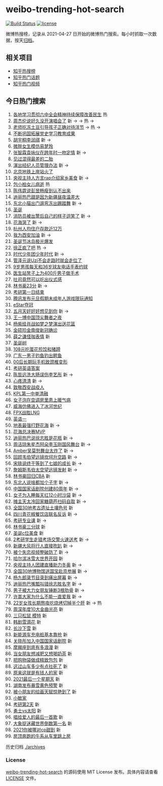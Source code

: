 # weibo-trending-hot-search

[![Build Status](https://github.com/justjavac/weibo-trending-hot-search/workflows/ci/badge.svg?branch=master)](https://github.com/justjavac/weibo-trending-hot-search/actions)
[![license](https://img.shields.io/github/license/justjavac/weibo-trending-hot-search)](https://github.com/justjavac/weibo-trending-hot-search/blob/master/LICENSE)

微博热搜榜，记录从 2021-04-27 日开始的微博热门搜索。每小时抓取一次数据，按天[归档](./archives)。

## 相关项目

- [知乎热搜榜](https://github.com/justjavac/zhihu-trending-top-search)
- [知乎热门话题](https://github.com/justjavac/zhihu-trending-hot-questions)
- [知乎热门视频](https://github.com/justjavac/zhihu-trending-hot-video)

## 今日热门搜索

<!-- BEGIN -->
<!-- 最后更新时间 Sun Dec 26 2021 08:54:37 GMT+0800 (China Standard Time) -->

1. [各地学习贯彻六中全会精神持续保障改善民生](https://s.weibo.com//weibo?q=%23%E5%90%84%E5%9C%B0%E5%AD%A6%E4%B9%A0%E8%B4%AF%E5%BD%BB%E5%85%AD%E4%B8%AD%E5%85%A8%E4%BC%9A%E7%B2%BE%E7%A5%9E%E6%8C%81%E7%BB%AD%E4%BF%9D%E9%9A%9C%E6%94%B9%E5%96%84%E6%B0%91%E7%94%9F%23&Refer=new_time)
   热
1. [周杰伦说好久没开演唱会了](https://s.weibo.com//weibo?q=%23%E5%91%A8%E6%9D%B0%E4%BC%A6%E8%AF%B4%E5%A5%BD%E4%B9%85%E6%B2%A1%E5%BC%80%E6%BC%94%E5%94%B1%E4%BC%9A%E4%BA%86%23&Refer=top)
   新 -> -> 热 ->
1. [老师吃冻土豆引导孩子正确对待洋节](https://s.weibo.com//weibo?q=%23%E8%80%81%E5%B8%88%E5%90%83%E5%86%BB%E5%9C%9F%E8%B1%86%E5%BC%95%E5%AF%BC%E5%AD%A9%E5%AD%90%E6%AD%A3%E7%A1%AE%E5%AF%B9%E5%BE%85%E6%B4%8B%E8%8A%82%23&Refer=top)
   -> 热 ->
1. [不断巩固拓展党史学习教育成果](https://s.weibo.com//weibo?q=%23%E4%B8%8D%E6%96%AD%E5%B7%A9%E5%9B%BA%E6%8B%93%E5%B1%95%E5%85%9A%E5%8F%B2%E5%AD%A6%E4%B9%A0%E6%95%99%E8%82%B2%E6%88%90%E6%9E%9C%23&Refer=top)
1. [胡宇桐李润祺](https://s.weibo.com//weibo?q=%E8%83%A1%E5%AE%87%E6%A1%90%E6%9D%8E%E6%B6%A6%E7%A5%BA&Refer=top)
   新 ->
1. [微胖女生模仿易梦玲](https://s.weibo.com//weibo?q=%E5%BE%AE%E8%83%96%E5%A5%B3%E7%94%9F%E6%A8%A1%E4%BB%BF%E6%98%93%E6%A2%A6%E7%8E%B2&Refer=top)
1. [张智霖袁咏仪在跨年时一吻定情](https://s.weibo.com//weibo?q=%23%E5%BC%A0%E6%99%BA%E9%9C%96%E8%A2%81%E5%92%8F%E4%BB%AA%E5%9C%A8%E8%B7%A8%E5%B9%B4%E6%97%B6%E4%B8%80%E5%90%BB%E5%AE%9A%E6%83%85%23&Refer=top)
   新 ->
1. [见过混得最差的二胎](https://s.weibo.com//weibo?q=%23%E8%A7%81%E8%BF%87%E6%B7%B7%E5%BE%97%E6%9C%80%E5%B7%AE%E7%9A%84%E4%BA%8C%E8%83%8E%23&Refer=top)
1. [演出经纪人员管理办法](https://s.weibo.com//weibo?q=%23%E6%BC%94%E5%87%BA%E7%BB%8F%E7%BA%AA%E4%BA%BA%E5%91%98%E7%AE%A1%E7%90%86%E5%8A%9E%E6%B3%95%23&Refer=top)
   新 ->
1. [北京地铁上岸站火了](https://s.weibo.com//weibo?q=%23%E5%8C%97%E4%BA%AC%E5%9C%B0%E9%93%81%E4%B8%8A%E5%B2%B8%E7%AB%99%E7%81%AB%E4%BA%86%23&Refer=top)
1. [央视主持人方言rap介绍家乡美食](https://s.weibo.com//weibo?q=%23%E5%A4%AE%E8%A7%86%E4%B8%BB%E6%8C%81%E4%BA%BA%E6%96%B9%E8%A8%80rap%E4%BB%8B%E7%BB%8D%E5%AE%B6%E4%B9%A1%E7%BE%8E%E9%A3%9F%23&Refer=top)
   新 ->
1. [包小柏女儿病逝](https://s.weibo.com//weibo?q=%23%E5%8C%85%E5%B0%8F%E6%9F%8F%E5%A5%B3%E5%84%BF%E7%97%85%E9%80%9D%23&Refer=top)
   热
1. [陈伟霆说彭昱畅瘦到认不出来](https://s.weibo.com//weibo?q=%23%E9%99%88%E4%BC%9F%E9%9C%86%E8%AF%B4%E5%BD%AD%E6%98%B1%E7%95%85%E7%98%A6%E5%88%B0%E8%AE%A4%E4%B8%8D%E5%87%BA%E6%9D%A5%23&Refer=top)
1. [迪丽热巴甜是因为新疆昼夜温差大](https://s.weibo.com//weibo?q=%23%E8%BF%AA%E4%B8%BD%E7%83%AD%E5%B7%B4%E7%94%9C%E6%98%AF%E5%9B%A0%E4%B8%BA%E6%96%B0%E7%96%86%E6%98%BC%E5%A4%9C%E6%B8%A9%E5%B7%AE%E5%A4%A7%23&Refer=top)
1. [东北小猫出门遛弯冻出踢踏舞](https://s.weibo.com//weibo?q=%23%E4%B8%9C%E5%8C%97%E5%B0%8F%E7%8C%AB%E5%87%BA%E9%97%A8%E9%81%9B%E5%BC%AF%E5%86%BB%E5%87%BA%E8%B8%A2%E8%B8%8F%E8%88%9E%23&Refer=top)
   新 ->
1. [圣诞](https://s.weibo.com//weibo?q=%E5%9C%A3%E8%AF%9E&Refer=top)
1. [消防员被出警后自己的样子逗笑了](https://s.weibo.com//weibo?q=%23%E6%B6%88%E9%98%B2%E5%91%98%E8%A2%AB%E5%87%BA%E8%AD%A6%E5%90%8E%E8%87%AA%E5%B7%B1%E7%9A%84%E6%A0%B7%E5%AD%90%E9%80%97%E7%AC%91%E4%BA%86%23&Refer=top)
   新 ->
1. [花海哭了](https://s.weibo.com//weibo?q=%23%E8%8A%B1%E6%B5%B7%E5%93%AD%E4%BA%86%23&Refer=top)
   新 ->
1. [杭州人均住户存款近12万](https://s.weibo.com//weibo?q=%23%E6%9D%AD%E5%B7%9E%E4%BA%BA%E5%9D%87%E4%BD%8F%E6%88%B7%E5%AD%98%E6%AC%BE%E8%BF%9112%E4%B8%87%23&Refer=top)
1. [我为西安加油](https://s.weibo.com//weibo?q=%E6%88%91%E4%B8%BA%E8%A5%BF%E5%AE%89%E5%8A%A0%E6%B2%B9&Refer=top)
   新 ->
1. [圣诞节冰岛极光爆发](https://s.weibo.com//weibo?q=%23%E5%9C%A3%E8%AF%9E%E8%8A%82%E5%86%B0%E5%B2%9B%E6%9E%81%E5%85%89%E7%88%86%E5%8F%91%23&Refer=top)
1. [徐正疯了吧](https://s.weibo.com//weibo?q=%23%E5%BE%90%E6%AD%A3%E7%96%AF%E4%BA%86%E5%90%A7%23&Refer=top)
   热 ->
1. [时代少年团少年时代](https://s.weibo.com//weibo?q=%23%E6%97%B6%E4%BB%A3%E5%B0%91%E5%B9%B4%E5%9B%A2%E5%B0%91%E5%B9%B4%E6%97%B6%E4%BB%A3%23&Refer=top)
   新 ->
1. [管泽元说Uzi不会走路时就会走位了](https://s.weibo.com//weibo?q=%23%E7%AE%A1%E6%B3%BD%E5%85%83%E8%AF%B4Uzi%E4%B8%8D%E4%BC%9A%E8%B5%B0%E8%B7%AF%E6%97%B6%E5%B0%B1%E4%BC%9A%E8%B5%B0%E4%BD%8D%E4%BA%86%23&Refer=top)
1. [9岁男孩每天和36岁球友电话手表约球](https://s.weibo.com//weibo?q=%239%E5%B2%81%E7%94%B7%E5%AD%A9%E6%AF%8F%E5%A4%A9%E5%92%8C36%E5%B2%81%E7%90%83%E5%8F%8B%E7%94%B5%E8%AF%9D%E6%89%8B%E8%A1%A8%E7%BA%A6%E7%90%83%23&Refer=top)
1. [医生站凳子上为400斤男子做手术](https://s.weibo.com//weibo?q=%23%E5%8C%BB%E7%94%9F%E7%AB%99%E5%87%B3%E5%AD%90%E4%B8%8A%E4%B8%BA400%E6%96%A4%E7%94%B7%E5%AD%90%E5%81%9A%E6%89%8B%E6%9C%AF%23&Refer=top)
1. [吐司竟然可以吃出仪式感](https://s.weibo.com//weibo?q=%23%E5%90%90%E5%8F%B8%E7%AB%9F%E7%84%B6%E5%8F%AF%E4%BB%A5%E5%90%83%E5%87%BA%E4%BB%AA%E5%BC%8F%E6%84%9F%23&Refer=top)
1. [林书豪23分](https://s.weibo.com//weibo?q=%23%E6%9E%97%E4%B9%A6%E8%B1%AA23%E5%88%86%23&Refer=top)
   新 ->
1. [考研第一日结束](https://s.weibo.com//weibo?q=%23%E8%80%83%E7%A0%94%E7%AC%AC%E4%B8%80%E6%97%A5%E7%BB%93%E6%9D%9F%23&Refer=top)
1. [腾讯发布元旦假期未成年人游戏限玩通知](https://s.weibo.com//weibo?q=%23%E8%85%BE%E8%AE%AF%E5%8F%91%E5%B8%83%E5%85%83%E6%97%A6%E5%81%87%E6%9C%9F%E6%9C%AA%E6%88%90%E5%B9%B4%E4%BA%BA%E6%B8%B8%E6%88%8F%E9%99%90%E7%8E%A9%E9%80%9A%E7%9F%A5%23&Refer=top)
1. [eStar夺冠](https://s.weibo.com//weibo?q=%23eStar%E5%A4%BA%E5%86%A0%23&Refer=top)
1. [五月天好好好想见到你](https://s.weibo.com//weibo?q=%23%E4%BA%94%E6%9C%88%E5%A4%A9%E5%A5%BD%E5%A5%BD%E5%A5%BD%E6%83%B3%E8%A7%81%E5%88%B0%E4%BD%A0%23&Refer=top)
   新 ->
1. [王一博中国顶尖舞者之夜](https://s.weibo.com//weibo?q=%23%E7%8E%8B%E4%B8%80%E5%8D%9A%E4%B8%AD%E5%9B%BD%E9%A1%B6%E5%B0%96%E8%88%9E%E8%80%85%E4%B9%8B%E5%A4%9C%23&Refer=top)
1. [杨紫给肖战如梦之梦演出送花篮](https://s.weibo.com//weibo?q=%23%E6%9D%A8%E7%B4%AB%E7%BB%99%E8%82%96%E6%88%98%E5%A6%82%E6%A2%A6%E4%B9%8B%E6%A2%A6%E6%BC%94%E5%87%BA%E9%80%81%E8%8A%B1%E7%AF%AE%23&Refer=top)
1. [金硕珍金南俊新冠确诊](https://s.weibo.com//weibo?q=%23%E9%87%91%E7%A1%95%E7%8F%8D%E9%87%91%E5%8D%97%E4%BF%8A%E6%96%B0%E5%86%A0%E7%A1%AE%E8%AF%8A%23&Refer=top)
1. [薛之谦怪咖表情](https://s.weibo.com//weibo?q=%23%E8%96%9B%E4%B9%8B%E8%B0%A6%E6%80%AA%E5%92%96%E8%A1%A8%E6%83%85%23&Refer=top)
   新
1. [圣诞树](https://s.weibo.com//weibo?q=%E5%9C%A3%E8%AF%9E%E6%A0%91&Refer=top)
1. [108元吃蛋花煎饺和猪蹄](https://s.weibo.com//weibo?q=108%E5%85%83%E5%90%83%E8%9B%8B%E8%8A%B1%E7%85%8E%E9%A5%BA%E5%92%8C%E7%8C%AA%E8%B9%84&Refer=top)
1. [广东一男子钓鱼钓出鳄鱼](https://s.weibo.com//weibo?q=%23%E5%B9%BF%E4%B8%9C%E4%B8%80%E7%94%B7%E5%AD%90%E9%92%93%E9%B1%BC%E9%92%93%E5%87%BA%E9%B3%84%E9%B1%BC%23&Refer=top)
1. [00后长期玩手机致颈椎变形](https://s.weibo.com//weibo?q=%2300%E5%90%8E%E9%95%BF%E6%9C%9F%E7%8E%A9%E6%89%8B%E6%9C%BA%E8%87%B4%E9%A2%88%E6%A4%8E%E5%8F%98%E5%BD%A2%23&Refer=top)
1. [考研英语答案](https://s.weibo.com//weibo?q=%E8%80%83%E7%A0%94%E8%8B%B1%E8%AF%AD%E7%AD%94%E6%A1%88&Refer=top)
1. [陈哲远洗大肠误伤李艺彤](https://s.weibo.com//weibo?q=%23%E9%99%88%E5%93%B2%E8%BF%9C%E6%B4%97%E5%A4%A7%E8%82%A0%E8%AF%AF%E4%BC%A4%E6%9D%8E%E8%89%BA%E5%BD%A4%23&Refer=top)
   新 ->
1. [心疼清清](https://s.weibo.com//weibo?q=%23%E5%BF%83%E7%96%BC%E6%B8%85%E6%B8%85%23&Refer=top)
   新 ->
1. [致敬西安战疫人](https://s.weibo.com//weibo?q=%23%E8%87%B4%E6%95%AC%E8%A5%BF%E5%AE%89%E6%88%98%E7%96%AB%E4%BA%BA%23&Refer=top)
1. [KPL第一中单清融](https://s.weibo.com//weibo?q=%23KPL%E7%AC%AC%E4%B8%80%E4%B8%AD%E5%8D%95%E6%B8%85%E8%9E%8D%23&Refer=top)
1. [女子泡在空调房里患上暖气病](https://s.weibo.com//weibo?q=%23%E5%A5%B3%E5%AD%90%E6%B3%A1%E5%9C%A8%E7%A9%BA%E8%B0%83%E6%88%BF%E9%87%8C%E6%82%A3%E4%B8%8A%E6%9A%96%E6%B0%94%E7%97%85%23&Refer=top)
1. [威海仿佛进入了冰河世纪](https://s.weibo.com//weibo?q=%23%E5%A8%81%E6%B5%B7%E4%BB%BF%E4%BD%9B%E8%BF%9B%E5%85%A5%E4%BA%86%E5%86%B0%E6%B2%B3%E4%B8%96%E7%BA%AA%23&Refer=top)
1. [FPX战胜LNG](https://s.weibo.com//weibo?q=%23FPX%E6%88%98%E8%83%9CLNG%23&Refer=top)
1. [英语一](https://s.weibo.com//weibo?q=%E8%8B%B1%E8%AF%AD%E4%B8%80&Refer=top)
1. [地表最强打野花海](https://s.weibo.com//weibo?q=%23%E5%9C%B0%E8%A1%A8%E6%9C%80%E5%BC%BA%E6%89%93%E9%87%8E%E8%8A%B1%E6%B5%B7%23&Refer=top)
   新 ->
1. [花海总决赛MVP](https://s.weibo.com//weibo?q=%23%E8%8A%B1%E6%B5%B7%E6%80%BB%E5%86%B3%E8%B5%9BMVP%23&Refer=top)
1. [迪丽热巴说徐志胜是花瓶](https://s.weibo.com//weibo?q=%23%E8%BF%AA%E4%B8%BD%E7%83%AD%E5%B7%B4%E8%AF%B4%E5%BE%90%E5%BF%97%E8%83%9C%E6%98%AF%E8%8A%B1%E7%93%B6%23&Refer=top)
   新 ->
1. [周洁琼朱星杰阿朵李玉刚国风舞台](https://s.weibo.com//weibo?q=%23%E5%91%A8%E6%B4%81%E7%90%BC%E6%9C%B1%E6%98%9F%E6%9D%B0%E9%98%BF%E6%9C%B5%E6%9D%8E%E7%8E%89%E5%88%9A%E5%9B%BD%E9%A3%8E%E8%88%9E%E5%8F%B0%23&Refer=top)
   新 ->
1. [Amber吴莫愁舞台太炸了](https://s.weibo.com//weibo?q=%23Amber%E5%90%B4%E8%8E%AB%E6%84%81%E8%88%9E%E5%8F%B0%E5%A4%AA%E7%82%B8%E4%BA%86%23&Refer=top)
   新 ->
1. [回顾韦伯望远镜坎坷升空路](https://s.weibo.com//weibo?q=%23%E5%9B%9E%E9%A1%BE%E9%9F%A6%E4%BC%AF%E6%9C%9B%E8%BF%9C%E9%95%9C%E5%9D%8E%E5%9D%B7%E5%8D%87%E7%A9%BA%E8%B7%AF%23&Refer=top)
   新 ->
1. [宋轶说终于等到了七娘的成长](https://s.weibo.com//weibo?q=%23%E5%AE%8B%E8%BD%B6%E8%AF%B4%E7%BB%88%E4%BA%8E%E7%AD%89%E5%88%B0%E4%BA%86%E4%B8%83%E5%A8%98%E7%9A%84%E6%88%90%E9%95%BF%23&Refer=top)
   新 ->
1. [詹姆斯韦伯太空望远镜发射](https://s.weibo.com//weibo?q=%23%E8%A9%B9%E5%A7%86%E6%96%AF%E9%9F%A6%E4%BC%AF%E5%A4%AA%E7%A9%BA%E6%9C%9B%E8%BF%9C%E9%95%9C%E5%8F%91%E5%B0%84%23&Refer=top)
   新 ->
1. [林书豪回归CBA](https://s.weibo.com//weibo?q=%23%E6%9E%97%E4%B9%A6%E8%B1%AA%E5%9B%9E%E5%BD%92CBA%23&Refer=top)
   新
1. [东北人说啥都加个子字](https://s.weibo.com//weibo?q=%23%E4%B8%9C%E5%8C%97%E4%BA%BA%E8%AF%B4%E5%95%A5%E9%83%BD%E5%8A%A0%E4%B8%AA%E5%AD%90%E5%AD%97%23&Refer=top)
   新 ->
1. [中国国家话剧院创建80周年](https://s.weibo.com//weibo?q=%23%E4%B8%AD%E5%9B%BD%E5%9B%BD%E5%AE%B6%E8%AF%9D%E5%89%A7%E9%99%A2%E5%88%9B%E5%BB%BA80%E5%91%A8%E5%B9%B4%23&Refer=top)
   新 ->
1. [女子为入睡每天扛12小时沙袋](https://s.weibo.com//weibo?q=%23%E5%A5%B3%E5%AD%90%E4%B8%BA%E5%85%A5%E7%9D%A1%E6%AF%8F%E5%A4%A9%E6%89%9B12%E5%B0%8F%E6%97%B6%E6%B2%99%E8%A2%8B%23&Refer=top)
   新 ->
1. [摊主天太冷回家糖葫芦扫码自取](https://s.weibo.com//weibo?q=%23%E6%91%8A%E4%B8%BB%E5%A4%A9%E5%A4%AA%E5%86%B7%E5%9B%9E%E5%AE%B6%E7%B3%96%E8%91%AB%E8%8A%A6%E6%89%AB%E7%A0%81%E8%87%AA%E5%8F%96%23&Refer=top)
   新 ->
1. [全国30地考古遗址土壤色号](https://s.weibo.com//weibo?q=%23%E5%85%A8%E5%9B%BD30%E5%9C%B0%E8%80%83%E5%8F%A4%E9%81%97%E5%9D%80%E5%9C%9F%E5%A3%A4%E8%89%B2%E5%8F%B7%23&Refer=top)
   新
1. [四川青花椒餐饮店联名反诉](https://s.weibo.com//weibo?q=%23%E5%9B%9B%E5%B7%9D%E9%9D%92%E8%8A%B1%E6%A4%92%E9%A4%90%E9%A5%AE%E5%BA%97%E8%81%94%E5%90%8D%E5%8F%8D%E8%AF%89%23&Refer=top)
   新 ->
1. [考研专业课](https://s.weibo.com//weibo?q=%23%E8%80%83%E7%A0%94%E4%B8%93%E4%B8%9A%E8%AF%BE%23&Refer=top)
   新 ->
1. [林书豪三分球](https://s.weibo.com//weibo?q=%23%E6%9E%97%E4%B9%A6%E8%B1%AA%E4%B8%89%E5%88%86%E7%90%83%23&Refer=top)
   新
1. [圣诞c位美食](https://s.weibo.com//weibo?q=%E5%9C%A3%E8%AF%9Ec%E4%BD%8D%E7%BE%8E%E9%A3%9F&Refer=top)
   新
1. [2考研学生走错考场交警火速送考](https://s.weibo.com//weibo?q=%232%E8%80%83%E7%A0%94%E5%AD%A6%E7%94%9F%E8%B5%B0%E9%94%99%E8%80%83%E5%9C%BA%E4%BA%A4%E8%AD%A6%E7%81%AB%E9%80%9F%E9%80%81%E8%80%83%23&Refer=top)
   新 ->
1. [新疆大风将行人直接吹趴](https://s.weibo.com//weibo?q=%23%E6%96%B0%E7%96%86%E5%A4%A7%E9%A3%8E%E5%B0%86%E8%A1%8C%E4%BA%BA%E7%9B%B4%E6%8E%A5%E5%90%B9%E8%B6%B4%23&Refer=top)
   新 ->
1. [被个失恋视频整破防了](https://s.weibo.com//weibo?q=%23%E8%A2%AB%E4%B8%AA%E5%A4%B1%E6%81%8B%E8%A7%86%E9%A2%91%E6%95%B4%E7%A0%B4%E9%98%B2%E4%BA%86%23&Refer=top)
   新 ->
1. [哈尔滨冰雪大世界开园](https://s.weibo.com//weibo?q=%E5%93%88%E5%B0%94%E6%BB%A8%E5%86%B0%E9%9B%AA%E5%A4%A7%E4%B8%96%E7%95%8C%E5%BC%80%E5%9B%AD&Refer=top)
   新
1. [央视主持人团建直播助力冬奥](https://s.weibo.com//weibo?q=%23%E5%A4%AE%E8%A7%86%E4%B8%BB%E6%8C%81%E4%BA%BA%E5%9B%A2%E5%BB%BA%E7%9B%B4%E6%92%AD%E5%8A%A9%E5%8A%9B%E5%86%AC%E5%A5%A5%23&Refer=top)
   新 ->
1. [全国30地博物馆送国宝赴京参展](https://s.weibo.com//weibo?q=%E5%85%A8%E5%9B%BD30%E5%9C%B0%E5%8D%9A%E7%89%A9%E9%A6%86%E9%80%81%E5%9B%BD%E5%AE%9D%E8%B5%B4%E4%BA%AC%E5%8F%82%E5%B1%95&Refer=top)
   新 ->
1. [杨九郎录节目录到痛出屏幕](https://s.weibo.com//weibo?q=%23%E6%9D%A8%E4%B9%9D%E9%83%8E%E5%BD%95%E8%8A%82%E7%9B%AE%E5%BD%95%E5%88%B0%E7%97%9B%E5%87%BA%E5%B1%8F%E5%B9%95%23&Refer=top)
   新 ->
1. [迪丽热巴嘴瓢叫错徐志胜名字](https://s.weibo.com//weibo?q=%23%E8%BF%AA%E4%B8%BD%E7%83%AD%E5%B7%B4%E5%98%B4%E7%93%A2%E5%8F%AB%E9%94%99%E5%BE%90%E5%BF%97%E8%83%9C%E5%90%8D%E5%AD%97%23&Refer=top)
   新 ->
1. [男子被大力女朋友锤断3根肋骨](https://s.weibo.com//weibo?q=%23%E7%94%B7%E5%AD%90%E8%A2%AB%E5%A4%A7%E5%8A%9B%E5%A5%B3%E6%9C%8B%E5%8F%8B%E9%94%A4%E6%96%AD3%E6%A0%B9%E8%82%8B%E9%AA%A8%23&Refer=top)
   新 ->
1. [许嵩大家为什么不能一直爱我](https://s.weibo.com//weibo?q=%23%E8%AE%B8%E5%B5%A9%E5%A4%A7%E5%AE%B6%E4%B8%BA%E4%BB%80%E4%B9%88%E4%B8%8D%E8%83%BD%E4%B8%80%E7%9B%B4%E7%88%B1%E6%88%91%23&Refer=top)
   新 ->
1. [22岁女孩长期熬夜吃烧烤切掉半个肝](https://s.weibo.com//weibo?q=%2322%E5%B2%81%E5%A5%B3%E5%AD%A9%E9%95%BF%E6%9C%9F%E7%86%AC%E5%A4%9C%E5%90%83%E7%83%A7%E7%83%A4%E5%88%87%E6%8E%89%E5%8D%8A%E4%B8%AA%E8%82%9D%23&Refer=top)
   新 -> 热
1. [周深年度10大金曲光亮](https://s.weibo.com//weibo?q=%23%E5%91%A8%E6%B7%B1%E5%B9%B4%E5%BA%A610%E5%A4%A7%E9%87%91%E6%9B%B2%E5%85%89%E4%BA%AE%23&Refer=top)
   新
1. [三只松鼠 模特](https://s.weibo.com//weibo?q=%E4%B8%89%E5%8F%AA%E6%9D%BE%E9%BC%A0%20%E6%A8%A1%E7%89%B9&Refer=top)
   新
1. [韩剧雪滴花](https://s.weibo.com//weibo?q=%23%E9%9F%A9%E5%89%A7%E9%9B%AA%E6%BB%B4%E8%8A%B1%23&Refer=top)
   新
1. [长沙下雪](https://s.weibo.com//weibo?q=%E9%95%BF%E6%B2%99%E4%B8%8B%E9%9B%AA&Refer=top)
   新
1. [新能源车充电桩基本靠抢](https://s.weibo.com//weibo?q=%23%E6%96%B0%E8%83%BD%E6%BA%90%E8%BD%A6%E5%85%85%E7%94%B5%E6%A1%A9%E5%9F%BA%E6%9C%AC%E9%9D%A0%E6%8A%A2%23&Refer=top)
   新
1. [关晓彤加入中国国家话剧院](https://s.weibo.com//weibo?q=%23%E5%85%B3%E6%99%93%E5%BD%A4%E5%8A%A0%E5%85%A5%E4%B8%AD%E5%9B%BD%E5%9B%BD%E5%AE%B6%E8%AF%9D%E5%89%A7%E9%99%A2%23&Refer=top)
   新
1. [摩羯座到底有多浪漫](https://s.weibo.com//weibo?q=%23%E6%91%A9%E7%BE%AF%E5%BA%A7%E5%88%B0%E5%BA%95%E6%9C%89%E5%A4%9A%E6%B5%AA%E6%BC%AB%23&Refer=top)
   新
1. [当女朋友想减肥又想喝奶茶](https://s.weibo.com//weibo?q=%23%E5%BD%93%E5%A5%B3%E6%9C%8B%E5%8F%8B%E6%83%B3%E5%87%8F%E8%82%A5%E5%8F%88%E6%83%B3%E5%96%9D%E5%A5%B6%E8%8C%B6%23&Refer=top)
   新
1. [把购物袋做成精致包包](https://s.weibo.com//weibo?q=%E6%8A%8A%E8%B4%AD%E7%89%A9%E8%A2%8B%E5%81%9A%E6%88%90%E7%B2%BE%E8%87%B4%E5%8C%85%E5%8C%85&Refer=top)
   新
1. [这过山车多少有点社死了](https://s.weibo.com//weibo?q=%23%E8%BF%99%E8%BF%87%E5%B1%B1%E8%BD%A6%E5%A4%9A%E5%B0%91%E6%9C%89%E7%82%B9%E7%A4%BE%E6%AD%BB%E4%BA%86%23&Refer=top)
   新
1. [原来这就是有钱人的家](https://s.weibo.com//weibo?q=%23%E5%8E%9F%E6%9D%A5%E8%BF%99%E5%B0%B1%E6%98%AF%E6%9C%89%E9%92%B1%E4%BA%BA%E7%9A%84%E5%AE%B6%23&Refer=top)
   新
1. [2021最后一个星期天](https://s.weibo.com//weibo?q=%232021%E6%9C%80%E5%90%8E%E4%B8%80%E4%B8%AA%E6%98%9F%E6%9C%9F%E5%A4%A9%23&Refer=top)
   新
1. [湖南发布暴雪黄色预警](https://s.weibo.com//weibo?q=%23%E6%B9%96%E5%8D%97%E5%8F%91%E5%B8%83%E6%9A%B4%E9%9B%AA%E9%BB%84%E8%89%B2%E9%A2%84%E8%AD%A6%23&Refer=top)
   新
1. [被小朋友的绘画天赋惊艳到了](https://s.weibo.com//weibo?q=%23%E8%A2%AB%E5%B0%8F%E6%9C%8B%E5%8F%8B%E7%9A%84%E7%BB%98%E7%94%BB%E5%A4%A9%E8%B5%8B%E6%83%8A%E8%89%B3%E5%88%B0%E4%BA%86%23&Refer=top)
   新
1. [小敏家](https://s.weibo.com//weibo?q=%E5%B0%8F%E6%95%8F%E5%AE%B6&Refer=top)
1. [考研第2天](https://s.weibo.com//weibo?q=%23%E8%80%83%E7%A0%94%E7%AC%AC2%E5%A4%A9%23&Refer=top)
   新
1. [勇士vs太阳](https://s.weibo.com//weibo?q=%23%E5%8B%87%E5%A3%ABvs%E5%A4%AA%E9%98%B3%23&Refer=top)
   新
1. [唱给爱人的最后一首歌](https://s.weibo.com//weibo?q=%E5%94%B1%E7%BB%99%E7%88%B1%E4%BA%BA%E7%9A%84%E6%9C%80%E5%90%8E%E4%B8%80%E9%A6%96%E6%AD%8C&Refer=top)
   新
1. [大象捉迷藏世界倒数第一名](https://s.weibo.com//weibo?q=%E5%A4%A7%E8%B1%A1%E6%8D%89%E8%BF%B7%E8%97%8F%E4%B8%96%E7%95%8C%E5%80%92%E6%95%B0%E7%AC%AC%E4%B8%80%E5%90%8D&Refer=top)
   新
1. [2021你被哪对cp甜到](https://s.weibo.com//weibo?q=%232021%E4%BD%A0%E8%A2%AB%E5%93%AA%E5%AF%B9cp%E7%94%9C%E5%88%B0%23&Refer=top)
   新
1. [房顶奔跑的牛系从车里跳上房](https://s.weibo.com//weibo?q=%23%E6%88%BF%E9%A1%B6%E5%A5%94%E8%B7%91%E7%9A%84%E7%89%9B%E7%B3%BB%E4%BB%8E%E8%BD%A6%E9%87%8C%E8%B7%B3%E4%B8%8A%E6%88%BF%23&Refer=top)

<!-- END -->

历史归档 [./archives](./archives)

### License

[weibo-trending-hot-search](https://github.com/justjavac/weibo-trending-hot-search)
的源码使用 MIT License 发布。具体内容请查看 [LICENSE](./LICENSE) 文件。
